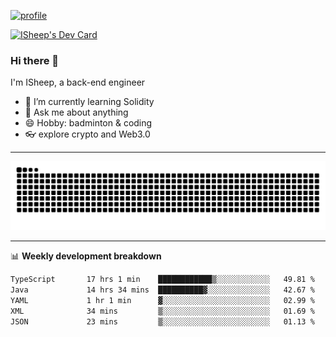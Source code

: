[![profile](https://user-images.githubusercontent.com/54968314/208005045-e4b42f3b-833d-4242-bfcc-e764865553a2.svg)](https://www.calligrapher.ai/)

<a href="https://app.daily.dev/linziyang1106"><img src="https://api.daily.dev/devcards/v2/i4Spwx5Skx5FpTqWcwoit.png?r=kgx&type=wide" width="652" alt="ISheep's Dev Card"/></a>

### Hi there 🐏

I'm ISheep, a back-end engineer

- 🔭 I’m currently learning Solidity
- 💬 Ask me about anything
- 😄 Hobby: badminton & coding
- 👓 explore crypto and Web3.0

-------

![](https://raw.githubusercontent.com/ISheepp/ISheepp/output/github-contribution-grid-snake.svg)

-------

📊 **Weekly development breakdown**
<!--START_SECTION:waka-->

```txt
TypeScript       17 hrs 1 min    ████████████▒░░░░░░░░░░░░   49.81 %
Java             14 hrs 34 mins  ██████████▓░░░░░░░░░░░░░░   42.67 %
YAML             1 hr 1 min      ▓░░░░░░░░░░░░░░░░░░░░░░░░   02.99 %
XML              34 mins         ▒░░░░░░░░░░░░░░░░░░░░░░░░   01.69 %
JSON             23 mins         ▒░░░░░░░░░░░░░░░░░░░░░░░░   01.13 %
```

<!--END_SECTION:waka-->
